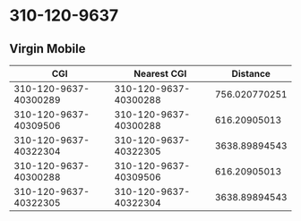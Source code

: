 # 310-120-9637
## Virgin Mobile


| CGI | Nearest CGI | Distance |
|-----|-------------|----------|
| 310-120-9637-40300289 | 310-120-9637-40300288 | 756.020770251 |
| 310-120-9637-40309506 | 310-120-9637-40300288 | 616.20905013 |
| 310-120-9637-40322304 | 310-120-9637-40322305 | 3638.89894543 |
| 310-120-9637-40300288 | 310-120-9637-40309506 | 616.20905013 |
| 310-120-9637-40322305 | 310-120-9637-40322304 | 3638.89894543 |
